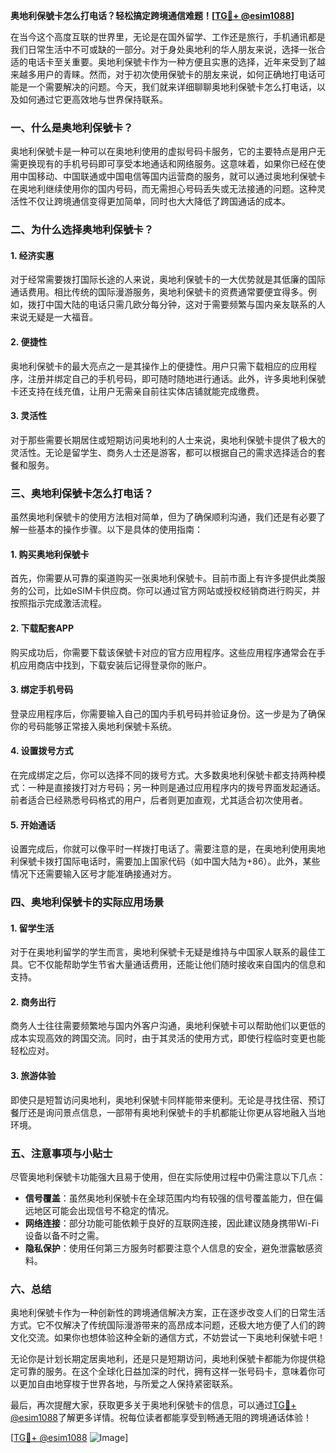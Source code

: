 **奥地利保號卡怎么打电话？轻松搞定跨境通信难题！[[TG💪+ @esim1088](https://t.me/s/esim1088)]**

在当今这个高度互联的世界里，无论是在国外留学、工作还是旅行，手机通讯都是我们日常生活中不可或缺的一部分。对于身处奥地利的华人朋友来说，选择一张合适的电话卡至关重要。奥地利保號卡作为一种方便且实惠的选择，近年来受到了越来越多用户的青睐。然而，对于初次使用保號卡的朋友来说，如何正确地打电话可能是一个需要解决的问题。今天，我们就来详细聊聊奥地利保號卡怎么打电话，以及如何通过它更高效地与世界保持联系。

### 一、什么是奥地利保號卡？

奥地利保號卡是一种可以在奥地利使用的虚拟号码卡服务，它的主要特点是用户无需更换现有的手机号码即可享受本地通话和网络服务。这意味着，如果你已经在使用中国移动、中国联通或中国电信等国内运营商的服务，就可以通过奥地利保號卡在奥地利继续使用你的国内号码，而无需担心号码丢失或无法接通的问题。这种灵活性不仅让跨境通信变得更加简单，同时也大大降低了跨国通话的成本。

### 二、为什么选择奥地利保號卡？

#### 1. **经济实惠**
   对于经常需要拨打国际长途的人来说，奥地利保號卡的一大优势就是其低廉的国际通话费用。相比传统的国际漫游服务，奥地利保號卡的资费通常要便宜得多。例如，拨打中国大陆的电话只需几欧分每分钟，这对于需要频繁与国内亲友联系的人来说无疑是一大福音。

#### 2. **便捷性**
   奥地利保號卡的最大亮点之一是其操作上的便捷性。用户只需下载相应的应用程序，注册并绑定自己的手机号码，即可随时随地进行通话。此外，许多奥地利保號卡还支持在线充值，让用户无需亲自前往实体店铺就能完成缴费。

#### 3. **灵活性**
   对于那些需要长期居住或短期访问奥地利的人士来说，奥地利保號卡提供了极大的灵活性。无论是留学生、商务人士还是游客，都可以根据自己的需求选择适合的套餐和服务。

### 三、奥地利保號卡怎么打电话？

虽然奥地利保號卡的使用方法相对简单，但为了确保顺利沟通，我们还是有必要了解一些基本的操作步骤。以下是具体的使用指南：

#### 1. **购买奥地利保號卡**
   首先，你需要从可靠的渠道购买一张奥地利保號卡。目前市面上有许多提供此类服务的公司，比如eSIM卡供应商。你可以通过官方网站或授权经销商进行购买，并按照指示完成激活流程。

#### 2. **下载配套APP**
   购买成功后，你需要下载该保號卡对应的官方应用程序。这些应用程序通常会在手机应用商店中找到，下载安装后记得登录你的账户。

#### 3. **绑定手机号码**
   登录应用程序后，你需要输入自己的国内手机号码并验证身份。这一步是为了确保你的号码能够正常接入奥地利保號卡系统。

#### 4. **设置拨号方式**
   在完成绑定之后，你可以选择不同的拨号方式。大多数奥地利保號卡都支持两种模式：一种是直接拨打对方号码；另一种则是通过应用程序内的拨号界面发起通话。前者适合已经熟悉号码格式的用户，后者则更加直观，尤其适合初次使用者。

#### 5. **开始通话**
   设置完成后，你就可以像平时一样拨打电话了。需要注意的是，在奥地利使用奥地利保號卡拨打国际电话时，需要加上国家代码（如中国大陆为+86）。此外，某些情况下还需要输入区号才能准确接通对方。

### 四、奥地利保號卡的实际应用场景

#### 1. **留学生活**
   对于在奥地利留学的学生而言，奥地利保號卡无疑是维持与中国家人联系的最佳工具。它不仅能帮助学生节省大量通话费用，还能让他们随时接收来自国内的信息和支持。

#### 2. **商务出行**
   商务人士往往需要频繁地与国内外客户沟通，奥地利保號卡可以帮助他们以更低的成本实现高效的跨国交流。同时，由于其灵活的使用方式，即使行程临时变更也能轻松应对。

#### 3. **旅游体验**
   即使只是短暂访问奥地利，奥地利保號卡同样能带来便利。无论是寻找住宿、预订餐厅还是询问景点信息，一部带有奥地利保號卡的手机都能让你更从容地融入当地环境。

### 五、注意事项与小贴士

尽管奥地利保號卡功能强大且易于使用，但在实际使用过程中仍需注意以下几点：

- **信号覆盖**：虽然奥地利保號卡在全球范围内均有较强的信号覆盖能力，但在偏远地区可能会出现信号不稳定的情况。
- **网络连接**：部分功能可能依赖于良好的互联网连接，因此建议随身携带Wi-Fi设备以备不时之需。
- **隐私保护**：使用任何第三方服务时都要注意个人信息的安全，避免泄露敏感资料。

### 六、总结

奥地利保號卡作为一种创新性的跨境通信解决方案，正在逐步改变人们的日常生活方式。它不仅解决了传统国际漫游带来的高昂成本问题，还极大地方便了人们的跨文化交流。如果你也想体验这种全新的通信方式，不妨尝试一下奥地利保號卡吧！

无论你是计划长期定居奥地利，还是只是短期访问，奥地利保號卡都能为你提供稳定可靠的服务。在这个全球化日益加深的时代，拥有这样一张号码卡，意味着你可以更加自由地穿梭于世界各地，与所爱之人保持紧密联系。

最后，再次提醒大家，获取更多关于奥地利保號卡的信息，可以通过[TG💪+ @esim1088](https://t.me/s/esim1088)了解更多详情。祝每位读者都能享受到畅通无阻的跨境通话体验！

[[TG💪+ @esim1088](https://t.me/s/esim1088) ![Image](https://i.postimg.cc/4NQfJmqS/Snipaste-2025-05-13-00-14-12.png)]